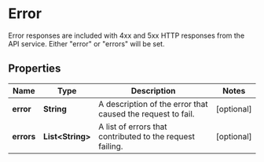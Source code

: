 

# Error

Error responses are included with 4xx and 5xx HTTP responses from the API service. Either \"error\" or \"errors\" will be set.

## Properties

| Name | Type | Description | Notes |
|------------ | ------------- | ------------- | -------------|
|**error** | **String** | A description of the error that caused the request to fail. |  [optional] |
|**errors** | **List&lt;String&gt;** | A list of errors that contributed to the request failing. |  [optional] |



